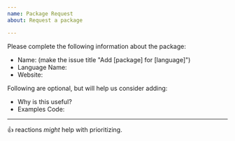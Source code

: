 ```yaml
---
name: Package Request
about: Request a package

---
```


Please complete the following information about the package:

- Name: (make the issue title "Add [package] for [language]")
- Language Name:
- Website:

Following are optional, but will help us consider adding:

- Why is this useful?
- Examples Code:

---

:+1: reactions _might_ help with prioritizing.
